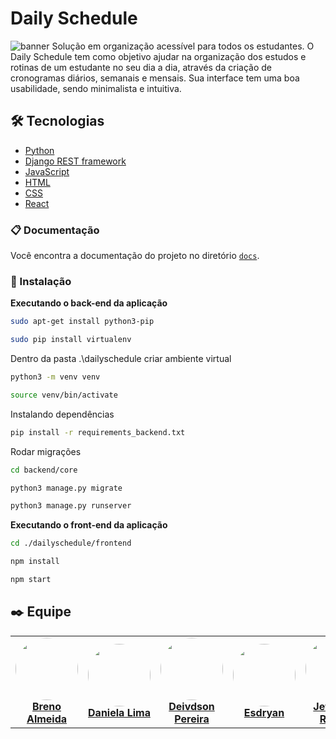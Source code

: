 # Daily Schedule

![banner](./home.png) 
Solução em organização acessível para todos os estudantes. O Daily Schedule tem como objetivo ajudar na organização dos estudos e rotinas de um estudante no seu dia a dia, através da criação de cronogramas diários, semanais e mensais. Sua interface tem uma boa usabilidade, sendo minimalista e intuitiva.

## 🛠️ Tecnologias

- [Python](https://www.python.org/)
- [Django REST framework](https://www.django-rest-framework.org/)
- [JavaScript](https://www.javascript.com/)
- [HTML](https://www.w3schools.com/html/)
- [CSS](https://www.w3schools.com/css/)
- [React](https://pt-br.reactjs.org/docs/lifting-state-up.html)

### 📋 Documentação

Você encontra a documentação do projeto no diretório [`docs`](https://github.com/tads-cnat/dailyschedule/tree/main/docs).

### 🔧 Instalação

**Executando o back-end da aplicação**

```sh
sudo apt-get install python3-pip
```
```sh
sudo pip install virtualenv
```
Dentro da pasta .\dailyschedule criar ambiente virtual
```sh
python3 -m venv venv
```
```sh
source venv/bin/activate
```
Instalando dependências
```sh
pip install -r requirements_backend.txt
```
Rodar migrações
```sh
cd backend/core
```
```sh
python3 manage.py migrate
```
```sh
python3 manage.py runserver
```

**Executando o front-end da aplicação**
```sh
cd ./dailyschedule/frontend
```
```sh
npm install
```
```sh
npm start
```

## ✒️ Equipe

<table>
  <tr>
    <td align="center"><a href="https://github.com/BrenoNAlmeida"><img style="border-radius: 50%;" src="https://avatars.githubusercontent.com/u/72624554?v=4" width="100px;" title="Desenvolvedor" alt=""/><br /><b>Breno Almeida</b></a><br /><a href="https://github.com/BrenoNAlmeida"</td>
      <td align="center"><a href="https://github.com/dani7fl7"><img style="border-radius: 50%;" src="https://avatars.githubusercontent.com/u/96999239?v=4" width="100px;" title="Idealizadora" alt=""/><br /><b>Daniela Lima</b></a><br /><a href="https://github.com/dani7fl7"</td>
      <td align="center"><a href="https://github.com/Deivdson"><img style="border-radius: 50%;" src="https://avatars.githubusercontent.com/u/94084592?v=4" width="100px;" title="Desenvolvedor" alt=""/><br /><b>Deivdson Pereira</b></a><br /><a href="https://github.com/Deivdson"</td>
    <td align="center"><a href="https://github.com/Esdryan"><img style="border-radius: 50%;" src="https://avatars.githubusercontent.com/u/79666536?v=4" width="100px;" title="Desenvolvedor" alt=""/><br /><b>Esdryan</b></a><br /><a href="https://github.com/Esdryan"</td>
    <td align="center"><a href="https://github.com/Jefferson-F-Ribeiro"><img style="border-radius: 50%;" src="https://avatars.githubusercontent.com/u/93939600?v=4" width="100px;" title="Desenvolvedor" alt=""/><br /><b>Jefferson Ribeiro</b></a><br /><a href="https://github.com/Jefferson-F-Ribeiro"</td>
    <td align="center"><a href="https://github.com/lucasmelonds"><img style="border-radius: 50%;" src="https://avatars.githubusercontent.com/u/90428419?v=4" width="100px;" title="Desenvolvedor" alt=""/><br /><b>Lucas Melo</b></a><br /><a href="https://github.com/lucasmelonds"</td>
  </tr>
</table>
